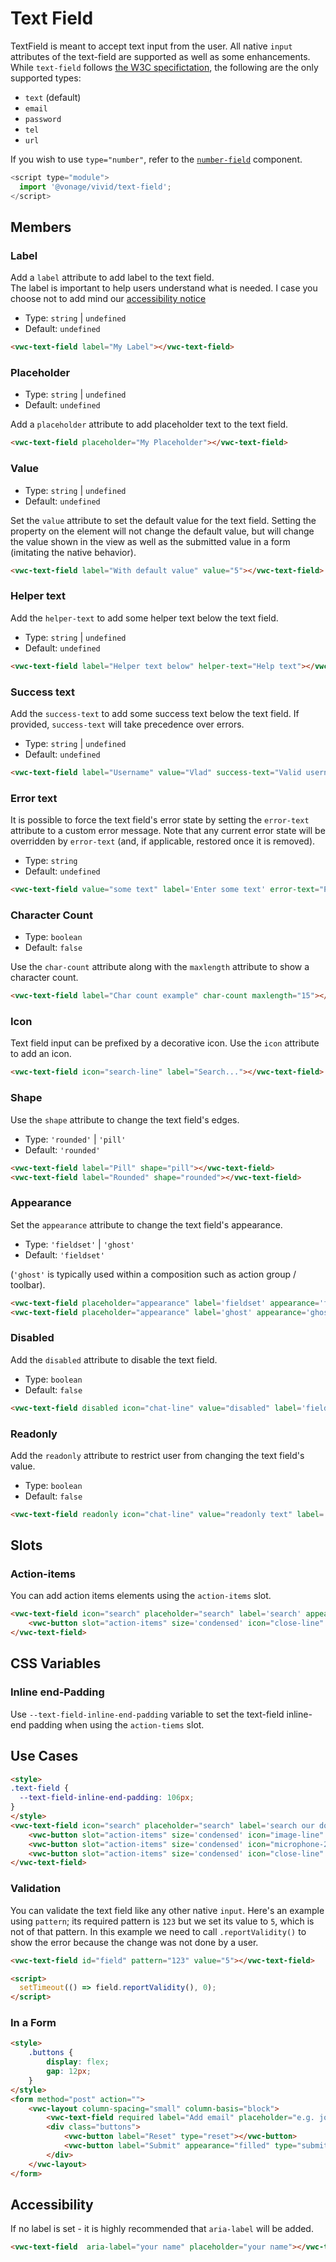 # Text Field

TextField is meant to accept text input from the user.
All native `input` attributes of the text-field are supported as well as some enhancements.
While `text-field` follows [the W3C specifictation](https://developer.mozilla.org/en-US/docs/Web/HTML/Element/input), the following are the only supported types:

- `text` (default)
- `email`
- `password`
- `tel`
- `url`

If you wish to use `type="number"`, refer to the [`number-field`](/number-field) component.

```js
<script type="module">
  import '@vonage/vivid/text-field';
</script>
```

## Members

### Label
Add a `label` attribute to add label to the text field.  
The label is important to help users understand what is needed. I case you choose not to add mind our [accessibility notice](#accessibility)
- Type: `string` | `undefined`
- Default: `undefined`



```html preview
<vwc-text-field label="My Label"></vwc-text-field>
```

### Placeholder

- Type: `string` | `undefined`
- Default: `undefined`

Add a `placeholder` attribute to add placeholder text to the text field.

```html preview
<vwc-text-field placeholder="My Placeholder"></vwc-text-field>
```

### Value

- Type: `string` | `undefined`
- Default: `undefined`

Set the `value` attribute to set the default value for the text field. Setting the property on the element will not change the default value, but will change the value shown in the view as well as the submitted value in a form (imitating the native behavior).

```html preview
<vwc-text-field label="With default value" value="5"></vwc-text-field>
```

### Helper text

Add the `helper-text` to add some helper text below the text field.

- Type: `string` | `undefined`
- Default: `undefined`

```html preview
<vwc-text-field label="Helper text below" helper-text="Help text"></vwc-text-field>
```

### Success text

Add the `success-text` to add some success text below the text field.
If provided, `success-text` will take precedence over errors.

- Type: `string` | `undefined`
- Default: `undefined`

```html preview
<vwc-text-field label="Username" value="Vlad" success-text="Valid username"></vwc-text-field>
```

### Error text

It is possible to force the text field's error state by setting the `error-text` attribute to a custom error message.
Note that any current error state will be overridden by `error-text` (and, if applicable, restored once it is removed).

- Type: `string`
- Default: `undefined`

```html preview
<vwc-text-field value="some text" label='Enter some text' error-text="Please take this seriously"></vwc-text-field>
```

### Character Count

- Type: `boolean`
- Default: `false`

Use the `char-count` attribute along with the `maxlength` attribute to show a character count.

```html preview
<vwc-text-field label="Char count example" char-count maxlength="15"></vwc-text-field>
```


### Icon

Text field input can be prefixed by a decorative icon.
Use the `icon` attribute to add an icon.

```html preview
<vwc-text-field icon="search-line" label="Search..."></vwc-text-field>
```

### Shape

Use the `shape` attribute to change the text field's edges.

- Type: `'rounded'` | `'pill'`
- Default: `'rounded'`

```html preview blocks
<vwc-text-field label="Pill" shape="pill"></vwc-text-field>
<vwc-text-field label="Rounded" shape="rounded"></vwc-text-field>
```

### Appearance

Set the `appearance` attribute to change the text field's appearance.

- Type: `'fieldset'` | `'ghost'`
- Default: `'fieldset'`

(`'ghost'` is typically used within a composition such as action group / toolbar).

```html preview blocks
<vwc-text-field placeholder="appearance" label='fieldset' appearance='fieldset'></vwc-text-field>
<vwc-text-field placeholder="appearance" label='ghost' appearance='ghost'></vwc-text-field>
```

### Disabled

Add the `disabled` attribute to disable the text field.

- Type: `boolean`
- Default: `false`

```html preview 
<vwc-text-field disabled icon="chat-line" value="disabled" label='fieldset' appearance='fieldset'></vwc-text-field>
```

### Readonly

Add the `readonly` attribute to restrict user from changing the text field's value.

- Type: `boolean`
- Default: `false`

```html preview 
<vwc-text-field readonly icon="chat-line" value="readonly text" label='fieldset' appearance='fieldset'></vwc-text-field>
```

## Slots
### Action-items
You can add action items elements using the `action-items` slot.

```html preview
<vwc-text-field icon="search" placeholder="search" label='search' appearance='fieldset' class="text-field">
	<vwc-button slot="action-items" size='condensed' icon="close-line" aria-label='clear field' appearance='ghost'></vwc-button>
</vwc-text-field>
```

## CSS Variables
### Inline end-Padding
Use `--text-field-inline-end-padding` variable to set the text-field inline-end padding when using the `action-tiems` slot.


## Use Cases
```html preview
<style>
.text-field {
  --text-field-inline-end-padding: 106px;
}
</style>
<vwc-text-field icon="search" placeholder="search" label='search our documentation' appearance='fieldset' class="text-field" shape='pill'>
	<vwc-button slot="action-items" size='condensed' icon="image-line" aria-label='search images' shape='pill' appearance='ghost'></vwc-button>
	<vwc-button slot="action-items" size='condensed' icon="microphone-2-line" aria-label='record' shape='pill' appearance='ghost'></vwc-button>
	<vwc-button slot="action-items" size='condensed' icon="close-line" aria-label='clear field' shape='pill' appearance='ghost'></vwc-button>
</vwc-text-field>
```

### Validation

You can validate the text field like any other native `input`.
Here's an example using `pattern`; its required pattern is `123` but we set its value to `5`, which is not of that pattern.
In this example we need to call `.reportValidity()` to show the error because the change was not done by a user.

```html preview
<vwc-text-field id="field" pattern="123" value="5"></vwc-text-field>

<script>
  setTimeout(() => field.reportValidity(), 0);
</script>
```

### In a Form

```html preview blocks
<style>
	.buttons {
		display: flex;
		gap: 12px;
	}
</style>
<form method="post" action="">
	<vwc-layout column-spacing="small" column-basis="block">
		<vwc-text-field required label="Add email" placeholder="e.g. john@doe.dev" type="email" name="email" autocomplete="email" icon="search" maxlength="30" char-count style="justify-self: flex-start;"></vwc-text-field>
		<div class="buttons">
			<vwc-button label="Reset" type="reset"></vwc-button>
			<vwc-button label="Submit" appearance="filled" type="submit"></vwc-button>
		</div>
	</vwc-layout>
</form>
```

## Accessibility
If no label is set - it is highly recommended that `aria-label` will be added.

```html
<vwc-text-field  aria-label="your name" placeholder="your name"></vwc-text-field>
```
